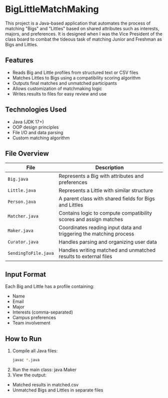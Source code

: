 # BigLittleMatchMaking


This project is a Java-based application that automates the process of matching "Bigs" and "Littles" based on shared attributes such as interests, majors, and preferences. It is designed when I was the Vice President of the class board to combat the tideous task of matching Junior and Freshman as Bigs and Littles. 

## Features

- Reads Big and Little profiles from structured text or CSV files
- Matches Littles to Bigs using a compatibility scoring algorithm
- Outputs final matches and unmatched participants
- Allows customization of matchmaking logic
- Writes results to files for easy review and use

## Technologies Used

- Java (JDK 17+)
- OOP design principles
- File I/O and data parsing
- Custom matching algorithm

## File Overview

| File | Description |
|------|-------------|
| `Big.java` | Represents a Big with attributes and preferences |
| `Little.java` | Represents a Little with similar structure |
| `Person.java` | A parent class with shared fields for Bigs and Littles |
| `Matcher.java` | Contains logic to compute compatibility scores and assign matches |
| `Maker.java` | Coordinates reading input data and triggering the matching process |
| `Curator.java` | Handles parsing and organizing user data |
| `SendingToFile.java` | Handles writing matched and unmatched results to external files |

## Input Format

Each Big and Little has a profile containing:

- Name
- Email
- Major
- Interests (comma-separated)
- Campus preferences
- Team involvement

## How to Run

1. Compile all Java files:
   ```bash
   javac *.java
2. Run the main class:
   java Maker
3. View the output:
- Matched results in matched.csv
- Unmatched Bigs and Littles in separate files
